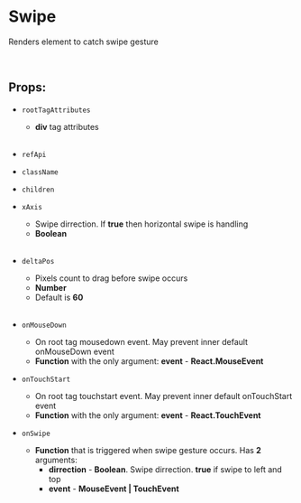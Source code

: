 # Swipe

Renders element to catch swipe gesture<br />

<br />

## Props:

- `rootTagAttributes`
    - **div** tag attributes<br /><br />

- `refApi`

- `className`

- `children`

- `xAxis`
    - Swipe dirrection. If **true** then horizontal swipe is handling
    - **Boolean**<br /><br />

- `deltaPos`
    -  Pixels count to drag before swipe occurs
    - **Number**
    - Default is **60**<br /><br />

- `onMouseDown`
    - On root tag mousedown event. May prevent inner default onMouseDown event
    - **Function** with the only argument: **event** - **React.MouseEvent<HTMLDivElement>**

- `onTouchStart`
    - On root tag touchstart event. May prevent inner default onTouchStart event
    - **Function** with the only argument: **event** - **React.TouchEvent<HTMLDivElement>**

- `onSwipe`
    - **Function** that is triggered when swipe gesture occurs. Has **2** arguments:
        - **dirrection** - **Boolean**. Swipe dirrection. **true** if swipe to left and top
        - **event** - **MouseEvent | TouchEvent**